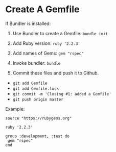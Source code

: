 # Create A Gemfile

If Bundler is installed:

1. Use Bundler to create a Gemfile: `bundle init`

2. Add Ruby version: `ruby '2.2.3'`

3. Add names of Gems: `gem "rspec"`

4. Invoke bundler: `bundle`

5. Commit these files and push it to Github.
  * `git add Gemfile`
  * `git add Gemfile.lock`
  * `git commit -m 'Closing #1: added a Gemfile'`
  * `git push origin master`

  
Example:
 
```
source "https://rubygems.org"

ruby '2.2.3'

group :development, :test do
 gem "rspec"
end
```
